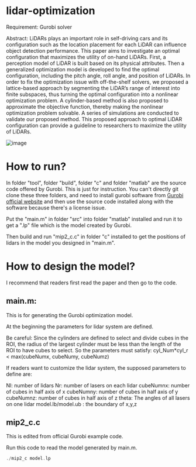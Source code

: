 # lidar-optimization

Requirement:
Gurobi solver

Abstract:
LiDARs plays an important role in self-driving cars and its configuration such as the location placement for each LiDAR can influence object detection performance. This paper aims to investigate an optimal configuration that maximizes the utility of on-hand LiDARs. First, a perception model of LiDAR is built based on its physical attributes. Then a generalized optimization model is developed to find the optimal configuration, including the pitch angle, roll angle, and position of LiDARs. In order to fix the optimization issue with off-the-shelf solvers, we proposed a lattice-based approach by segmenting the LiDAR’s range of interest into finite subspaces, thus turning the optimal configuration into a nonlinear optimization problem. A cylinder-based method is also proposed to approximate the objective function, thereby making the nonlinear optimization problem solvable. A series of simulations are conducted to validate our proposed method. This proposed approach to optimal LiDAR configuration can provide a guideline to researchers to maximize the utility of LiDARs.

![image](https://github.com/zhao-lab/mou-lidar-optimization-itsc18/blob/master/case1_2lidar_2laser_822.jpeg.001.jpeg)

# How to run?


In folder "tool", folder "build", folder "c" and folder "matlab" are the source code offered by Gurobi.
This is just for instruction. You can't directly git clone these three folders, and need to install gurobi software from [Gurobi official website](http://www.gurobi.com/resources/getting-started/starting-with-gurobi) and then use the source code installed along with the software because there's a license issue.

Put the "main.m" in folder "src" into folder "matlab" installed and run it to get a ".lp" file which is the model created by Gurobi.

Then build and run "mip2_c.c" in folder "c" installed to get the positions of lidars in the model you designed in "main.m".

# How to design the model?

I recommend that readers first read the paper and then go to the code.

## main.m:

This is for generating the Gurobi optimization model.

At the beginning the parameters for lidar system are defined.

Be careful:
Since the cylinders are defined to select and divide cubes in the ROI, the radius of the largest cylinder must be less than the length of the ROI to have cubes to select. So the parameters must satisfy: cyl_Num*cyl_r < max(cubeNumx, cubeNumy, cubeNumz)

If readers want to customize the lidar system, the supposed parameters to define are:

Nl: number of lidars
Nr: number of lasers on each lidar
cubeNumnx: number of cubes in half axis of x
cubeNumny: number of cubes in half axis of y
cubeNumnz: number of cubes in half axis of z
theta: The angles of all lasers on one lidar
model.lb/model.ub : the boundary of x,y,z

## mip2_c.c

This is edited from official Gurobi example code.

Run this code to read the model generated by main.m.

```c
./mip2_c model.lp
```

